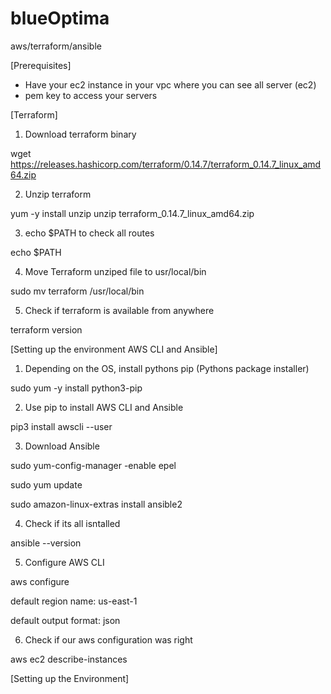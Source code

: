 # blueOptima
aws/terraform/ansible

[Prerequisites]
- Have your ec2 instance in your vpc where you can see all server (ec2)
- pem key to access your servers

[Terraform]

1. Download terraform binary

 wget https://releases.hashicorp.com/terraform/0.14.7/terraform_0.14.7_linux_amd64.zip

2. Unzip terraform

 yum -y install unzip
 unzip terraform_0.14.7_linux_amd64.zip

3. echo $PATH to check all routes

  echo $PATH
  
4. Move Terraform unziped file to usr/local/bin

  sudo mv terraform /usr/local/bin
  
5. Check if terraform is available from anywhere

  terraform version
  
[Setting up the environment AWS CLI and Ansible]

1. Depending on the OS, install pythons pip (Pythons package installer)

  sudo yum -y install python3-pip
  
2. Use pip to install AWS CLI and Ansible

  pip3 install awscli --user
  
3. Download Ansible

  sudo yum-config-manager -enable epel
  
  sudo yum update
  
  sudo amazon-linux-extras install ansible2

4. Check if its all isntalled

  ansible --version
  
5. Configure AWS CLI

  aws configure
  
  default region name: us-east-1
  
  default output format: json
  
6. Check if our aws configuration was right

  aws ec2 describe-instances
  
  
[Setting up the Environment]

